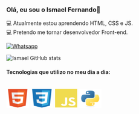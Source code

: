 ### Olá, eu sou o Ismael Fernando👋

 💻 Atualmente estou aprendendo HTML, CSS e JS. <br/>
 💻 Pretendo me tornar desenvolvedor Front-end.

[![Whatsapp](https://img.shields.io/badge/WhatsApp-25D366?style=for-the-badge&logo=whatsapp&logoColor=white
)](https://wa.me/5561998271751)

![Ismael GitHub stats](https://github-readme-stats.vercel.app/api?username=Ismaelfernando&show_icons=true&theme=merko)

#### Tecnologias que utilizo no meu dia a dia:
<div style = "display: inline_block"><br/>
    <img align="center" alt="HTML" height="50" width="60" src="https://raw.githubusercontent.com/devicons/devicon/master/icons/html5/html5-original.svg" style="max-width: 100%;"> <img align="center" alt="CSS" height="50" width="60" src="https://raw.githubusercontent.com/devicons/devicon/master/icons/css3/css3-original.svg" style="max-width: 100%;"> <img align="center" alt="Js" height="50" width="60" src="https://raw.githubusercontent.com/devicons/devicon/master/icons/javascript/javascript-plain.svg" style="max-width: 100%;"> <img align="center" alt="Python" height="50" width="60" src="https://raw.githubusercontent.com/devicons/devicon/master/icons/python/python-original.svg" style="max-width: 100%;">
<div></div>
    
</div>
